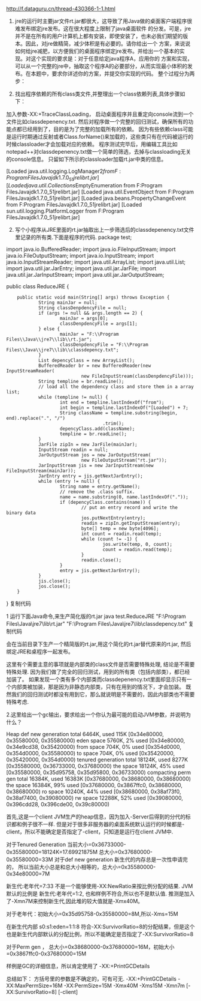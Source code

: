 http://f.dataguru.cn/thread-430366-1-1.html

1. jre的运行时主要jar文件rt.jar都很大，这导致了用Java做的桌面客户端程序很难发布绑定jre发布。这在很大程度上限制了java桌面软件 的分发。可是，jre并不是在所有的用户计算机上都有安装，即使安装了，也未必我们期望的版本。因此，对jre做精简，减少体积是有必要的。请你给出一个 方案，来说说如何给jre减肥，以方便我们的桌面程序绑定jre发布。并给出一个基本的实现。对这个实现的要求是：对于任意给定java程序A，应用你的 方案和实现，可以从一个完整的jre中，抽取这个程序A的必要部分，从而实现最小体积的发布。在本题中，要求你详述你的方案，并提交你实现的代码。
整个过程分为两步：

1. 找出程序依赖的所有class类文件,并整理出一个class依赖列表,具体步骤如下：

  加入参数-XX:+TraceClassLoading， 启动桌面程序并且重定向console流到一个文件比如classdepenency.txt.
  然后对程序做一个完整的回归测试，确保所有的功能点都已经用到了，目的是为了完整的加载所有的依赖。
  因为有些依赖class可能是运行时期通过反射或者Class.forName()来加载的，这些类只有在代码被运行的时候classloader才会加载对应的依赖。
  程序测试完毕后，用编辑工具比如notepad++对classdepenency.txt做一个简单的筛选，去掉与classloading无关的console信息。
   只留如下所示的classloader加载rt.jar中类的信息。
  
[Loaded java.util.logging.LogManager$2 from F:Program FilesJavajdk1.7.0_51jrelibrt.jar]
[Loaded java.util.Collections$EmptyEnumeration from F:Program FilesJavajdk1.7.0_51jrelibrt.jar]
[Loaded java.util.EventObject from F:Program FilesJavajdk1.7.0_51jrelibrt.jar]
[Loaded java.beans.PropertyChangeEvent from F:Program FilesJavajdk1.7.0_51jrelibrt.jar]
[Loaded sun.util.logging.PlatformLogger from F:Program FilesJavajdk1.7.0_51jrelibrt.jar]


2. 写个小程序从JRE里面的rt.jar抽取出上一步筛选后的classdepenency.txt文件里记录的所有类.下面是程序的代码.
package test;

import java.io.BufferedReader;
import java.io.FileInputStream;
import java.io.FileOutputStream;
import java.io.InputStream;
import java.io.InputStreamReader;
import java.util.ArrayList;
import java.util.List;
import java.util.jar.JarEntry;
import java.util.jar.JarFile;
import java.util.jar.JarInputStream;
import java.util.jar.JarOutputStream;

public class ReduceJRE {

        public static void main(String[] args) throws Exception {
                String mainJar = null;
                String classDenpdencyFile = null;
                if (args != null && args.length == 2) {
                        mainJar = args[0];
                        classDenpdencyFile = args[1];
                } else {
                        mainJar = "F:\\Program Files\\Java\\jre7\\lib\\rt.jar";
                        classDenpdencyFile = "F:\\Program Files\\Java\\jre7\\lib\\classdepency.txt";
                }
                List depencyClass = new ArrayList();
                BufferedReader br = new BufferedReader(new InputStreamReader(
                                new FileInputStream(classDenpdencyFile)));
                String templine = br.readLine();
                // load all the dependency class and store them in a array list;
                while (templine != null) {
                        int end = templine.lastIndexOf("from");
                        int begin = templine.lastIndexOf("[Loaded") + 7;
                        String className = templine.substring(begin, end).replace(".", "/")
                                        .trim();
                        depencyClass.add(className);
                        templine = br.readLine();
                }
                JarFile zipIn = new JarFile(mainJar);
                InputStream readin = null;
                JarOutputStream jos = new JarOutputStream(
                                new FileOutputStream("rt.jar"));
                JarInputStream jis = new JarInputStream(new FileInputStream(mainJar));
                JarEntry entry = jis.getNextJarEntry();
                while (entry != null) {
                        String name = entry.getName();
                        // remove the .class suffix.
                        name = name.substring(0, name.lastIndexOf("."));
                        if (depencyClass.contains(name)) {
                                // put an entry record and write the binary data
                                jos.putNextEntry(entry);
                                readin = zipIn.getInputStream(entry);
                                byte[] temp = new byte[4096];
                                int count = readin.read(temp);
                                while (count != -1) {
                                        jos.write(temp, 0, count);
                                        count = readin.read(temp);
                                }
                                readin.close();
                        }
                        entry = jis.getNextJarEntry();
                }
                jis.close();
                jos.close();
        }
}
复制代码



1 运行下面Java命令,来生产简化版的rt.jar
java test.ReduceJRE  "F:\Program Files\Java\jre7\lib\rt.jar"  "F:\Program Files\Java\jre7\lib\classdepency.txt"
复制代码



会在当前目录下生产一个精简版的rt.jar,用这个简化的rt.jar替代原来的rt.jar, 然后绑定JRE和桌程序一起发布。

这里有个需要主意的事项就是内部类的class文件是否需要特殊处理, 结论是不需要特殊处理.
因为我们做了完全的回归测试，用到的所有类（包括内部类），都已经加装了。
如果发现一个类有多个内部类而classdepenency.txt里面却显示只有一个内部类被加装，那是因为非静态内部类，只有在用到的情况下，才会加装。
既然我们的回归测试时都没有用到它，那么就说明是不需要的，因此内部类也不需要特殊考虑.


2.这里给出一个gc输出，要求给出一个你认为最可能的启动JVM参数，并说明为什么？

Heap
def new generation   total 6464K, used 115K [0x34e80000, 0x35580000, 0x35580000)
  eden space 5760K,   2% used [0x34e80000, 0x34e9cd38, 0x35420000)
  from space 704K,   0% used [0x354d0000, 0x354d0000, 0x35580000)
  to   space 704K,   0% used [0x35420000, 0x35420000, 0x354d0000)
tenured generation   total 18124K, used 8277K [0x35580000, 0x36733000, 0x37680000)
   the space 18124K,  45% used [0x35580000, 0x35d95758, 0x35d95800, 0x36733000)
compacting perm gen  total 16384K, used 16383K [0x37680000, 0x38680000, 0x38680000)
   the space 16384K,  99% used [0x37680000, 0x3867ffc0, 0x38680000, 0x38680000)
    ro space 10240K,  44% used [0x38680000, 0x38af73f0, 0x38af7400, 0x39080000)
    rw space 12288K,  52% used [0x39080000, 0x396cdd28, 0x396cde00, 0x39c80000)


首先,这是一个client JVM生产的heap信息，因为加入-Server后得到的分代的标识都和例子很不一样.
但是对于很多非服务器的桌面系统默认运行的时候都是-client，所以不能确定是否指定了-client，只知道是运行在client JVM中.

对于Tenured Generation    当前大小=0x36733000-0x35580000=18124K=17.69921875M   总大小=0x37680000-0x35580000=33M
对于def new generation    新生代的内存总是一次性申请完的， 所以当前大小总是和总大小相等的，总大小=0x35580000-0x34e80000=7M   

新生代:老年代=7:33 不是一个能够使用-XX:NewRatio来按比例分配的结果.
JVM 默认的比例是 新生代:老年代=1:2, 也和样例不符合,所以也不是默认值.
推测是加入了-Xmn7M来控制新生代,因此堆的较大值就是-Xmx40M。

对于老年代：初始大小=0x35d95758-0x35580000=8M,所以-Xms=15M

在新生代内部 s0:s1:eden=1:1:8 符合-XX:SurvivorRatio=8的分配结果，但是这个也是新生代内部默认的分配比例，所以不能确定是否指定了-XX:SurvivorRatio=8

对于Perm gen ， 总大小=0x38680000-0x37680000=16M，初始大小=0x3867ffc0-0x37680000=15M

样例是GC的详细信息，所以肯定使用了 -XX:+PrintGCDetails

总结如下： 方括号里的参数是不确定的，可有可无.
-XX:+PrintGCDetails  -XX:MaxPermSize=16M  -XX:PermSize=15M -Xmx40M -Xms15M -Xmn7m  [-XX:SurvivorRatio=8]  [-client]